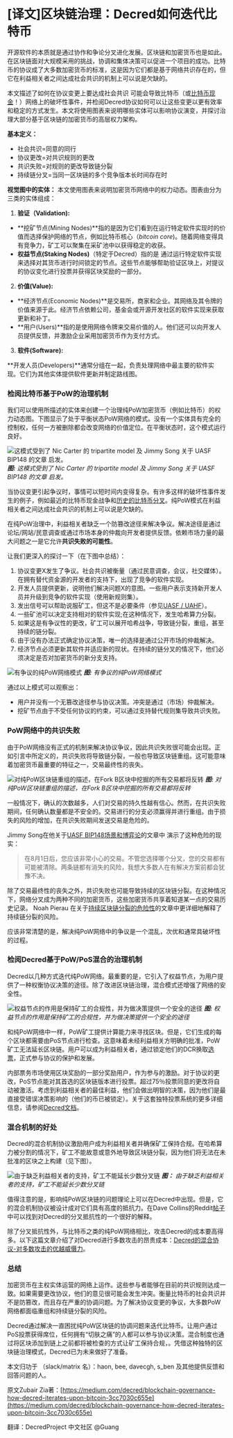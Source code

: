 # [译文]区块链治理：Decred如何迭代比特币

开源软件的本质就是通过协作和争论分叉进化发展。区块链和加密货币也是如此。在区块链面对大规模采用的挑战，协调和集体决策可以促进一个项目的成功。比特币的协议成了大多数加密货币的标准，这是因为它们都是基于网络共识存在的，但它在利益相关者之间达成社会共识的机制上可以说是欠缺的。

本文描述了如何在协议变更上要达成社会共识 可能会导致比特币（或[比特币现金](https://bitcoinmagazine.com/articles/when-fork-forks-what-you-need-know-bitcoin-cash-goes-war/)！）网络上的破坏性事件，并检阅Decred协议如何可以让这些变更以更有效率和稳定的方式发生。本文将使用图表来说明哪些实体可以影响协议演变，并探讨治理大部分基于区块链的加密货币的高层权力架构。

**基本定义：**

* 社会共识=同意的同行
* 协议更改=对共识规则的更改
* 共识失败=对规则的更改导致链分裂
* 持续链分叉=当同一区块链的多个竞争版本长时间存在时

**视觉图中的实体：**
本文使用图表来说明加密货币网络中的权力动态。图表由分为三类的实体组成：

1. **验证（Validation):**

* **挖矿节点(Mining Nodes)**指的是因为它们看到在运行特定软件实现时的价值而选择保护网络的节点，例如比特币核心（*bitcoin core*)。随着网络变得具有竞争力，矿工可以聚集在采矿池中以获得稳定的收获。
* **权益节点(Staking Nodes)**（特定于Decred）指的是 通过运行特定软件实现来选择对其货币进行时间锁定的节点。这些节点能够帮助验证区块上，对提议的协议变化进行投票并获得区块奖励的一部分。

2. **价值(Value):**

* **经济节点(Economic Nodes)**是交易所，商家和企业。其网络及其令牌的价值来源于此。经济节点依赖公司，基金会或开源开发社区的软件实现来获取更新和补丁。
* **用户(Users)**指的是使用网络令牌来交易价值的人。他们还可以向开发人员提供反馈，并激励企业采用加密货币作为支付方式。

3. **软件(Software):**

**开发人员(Developers)**通常分组在一起，负责处理网络中最主要的软件实现。它们为其他实体提供软件更新并制定路线图。

### 检阅比特币基于PoW的治理机制

我们可以使用所描述的实体来创建一个治理纯PoW加密货币（例如比特币）的权力动态图。下图显示了处于平衡状态PoW网络的模式。没有一个实体具有完全的控制权，任何一方被删除都会改变网络的价值定位。在平衡状态时，这个模式运行良好。

![这模式受到了 Nic Carter 的 tripartite model 及 Jimmy Song 关于 UASF BIP148 的文章 启发。](img/Blockchain-governance:-how-Decred-iterates-upon-Bitcoin/CN-equilibrium-pow-network.png)
***图:*** *这模式受到了 Nic Carter 的 tripartite model 及 Jimmy Song 关于 UASF BIP148 的文章 启发。*


当协议变更引起争议时，事情可以短时间内变得复杂。有许多这样的破坏性事件发生的例子，例如最近的比特币现金战争和[历史的比特币分叉](https://en.wikipedia.org/wiki/List_of_bitcoin_forks#Intended_hard_forks_splitting_the_cryptocurrency)。纯PoW模式在利益相关者之间达成社会共识的机制上可以说是欠缺的。

在纯PoW治理中，利益相关者缺乏一个防篡改途径来解决争议。解决途径是通过论坛/网站/民意调查或通过市场本身的仲裁向开发者提供反馈。依赖市场力量的最大问题之一是它允许**共识失败的可能性**。

让我们更深入的探讨一下（在下图中总结）：
1. 协议变更X发生了争议。社会共识被衡量（通过民意调查，会议，社交媒体）。在拥有替代资金源的开发者的支持下，出现了竞争的软件实现。
2. 开发人员提供更新，说明他们解决问题X的意图。一些用户表示支持新开发人员并升级到竞争的软件实现（使用新规则集）。
3. 发出信号可以帮助说服矿工，但这不是必要条件（参见[UASF / UAHF](http://www.uasf.co/)）。
4. 一些矿池可以决定支持相对的软件实现;在这种情况下，发生哈希算力分裂。
5. 如果这是有争议性的更改，矿工可以展开哈希战争，导致链分裂，重组，甚至持续的链分裂。
6. 由于没有办法正式确定协议决策，唯一的选择是通过公开市场的仲裁解决。
7. 经济节点必须更新其软件并适应新的现状。在持续的链分叉的情况下，他们必须决定是否对加密货币的新分支支持。

![有争议的纯PoW网络模式](img/Blockchain-governance:-how-Decred-iterates-upon-Bitcoin/CN-contentious-pow-network.png)
***图:*** *有争议的纯PoW网络模式*

通过以上模式可以观察出：

* 用户并没有一个无篡改途径参与协议决策。冲突是通过（市场）仲裁解决。
* 挖矿节点由于不受任何协议的约束，可以通过支持替代规则集导致共识失败。

### PoW网络中的共识失败

由于PoW网络没有正式的机制来解决协议争议，因此共识失败很可能会出现。正如引言中所定义的，共识失败将导致链分裂，一般也导致区块链重组。这可能意味着加密货币最重要的特征之一，交易最终性的丧失。

![对纯PoW区块链重组的描述，在Fork B区块中挖掘的所有交易都将反转](img/Blockchain-governance:-how-Decred-iterates-upon-Bitcoin/CN-Reversed-blockchain-reorg.png)
***图:*** *对纯PoW区块链重组的描述，在Fork B区块中挖掘的所有交易都将反转*

一般情况下，确认的次数越多，人们对交易的持久性越有信心。然而，在共识失败期间，任何确认数量都是不安全的。交易进行的分支必须赢得并进行重组。由于损失的风险的增加，在共识失败期间发送交易是危险的。

Jimmy Song在他关于[UASF BIP148场景和博弈论](https://medium.com/@jimmysong/uasf-bip148-scenarios-and-game-theory-9530336d953e)的文章中 演示了这种危险的现实：

>在8月1日后，您应该非常小心的交易。不管您选择哪个分叉，您的交易都有可能被清除。两条链都有消失的风险，我想大多数人在有解决方案前都会犹豫不决。

除了交易最终性的丧失之外，共识失败也可能导致持续的区块链分裂。在这种情况下，网络分叉成为两种不同的加密货币，这些加密货币共享着知道某一点的交易历史记录。 Noah Pierau 在关于[持续区块链分裂的危险性](https://blog.goodaudience.com/blockchain-forks-and-chain-splits-why-we-should-avoid-them-f54c693a90f1#df8d)的文章中更详细地解释了持续链分裂的风险。

应该非常清楚的是，解决纯PoW网络中的争议是一个混乱，次优和通常具破坏性的过程。

### 检阅Decred基于PoW/PoS混合的治理机制
Decred以几种方式迭代纯PoW网络。最重要的是，它引入了权益节点，为用户提供了一种权衡协议决策的途径。除了改进区块链治理，混合模式还增强了网络的安全性。

![权益节点的作用是保持矿工的合规性，并为做决策提供一个安全的途径](img/Blockchain-governance:-how-Decred-iterates-upon-Bitcoin/CN-Decred-hybrid-power-structure.png)
***图:*** *权益节点的作用是保持矿工的合规性，并为做决策提供一个安全的途径*

和纯PoW网络中一样，PoW矿工提供计算能力来寻找区块。但是，它们生成的每个区块都需要由PoS节点进行检查。这意味着未经利益相关方明确的批准，PoW矿工无法延长区块链。用户可以成为利益相关者，通过锁定他们的DCR换取[选票](https://docs.decred.org/mining/proof-of-stake/)，正式参与协议的保护和发展。

内部票务市场使用区块奖励的一部分奖励用户，作为参与的激励。对于协议的更改，PoS节点能对其首选的区块链版本进行投票。超过75％投票同意的更改将自动被激活。考虑到利益相关者的最佳利益，他们会做出明智的决策，因为他们是最直接受错误决策影响的（他们的币已被锁定）。关于这套独特投票系统的更多详细信息，请参阅[Decred文档](https://docs.decred.org/governance/introduction-to-decred-governance/)。

### 混合机制的好处

Decred的混合机制协议激励用户成为利益相关者并确保矿工保持合规。在哈希算力被分割的情况下，矿工不能故意或意外地导致区块链分裂，因为他们将无法在未批准的区块之上构建（见下图）。

![由于缺乏利益相关者的支持，矿工不能延长少数分叉链](img/Blockchain-governance:-how-Decred-iterates-upon-Bitcoin/CN-Decred-Blockchain-reorg.png)
***图：*** *由于缺乏利益相关者的支持，矿工不能延长少数分叉链*

值得注意的是，影响纯PoW区块链的问题理论上可以在Decred中出现。但是，它的混合机制协议被设计成对它们具有高度的抵抗力。在Dave Collins的Reddit[帖子](https://www.reddit.com/r/decred/comments/7f9ie1/detailed_analysis_of_decred_fork_resistance/)中可以找到对Decred的分叉抵抗性的一个很好的解释。

除了分叉抵抗性外，与比特币之类的纯PoW网络相比，攻击Decred的成本要高得多。以下这篇文章介绍了对Decred进行多数攻击的昂贵成本：[Decred的混合协议-对多数攻击的优越威慑力](https://medium.com/decred/decreds-hybrid-protocol-a-superior-deterrent-to-majority-attacks-9421bf486292)。

### 总结

加密货币在主权实体运营的网络上运作。这些参与者能够在目前的共识规则达成一致。如果需要更改协议，他们的意见很可能会发生冲突。衡量比特币的社会共识并不是防篡改，而且存在严重的协调问题。为了解决协议变更的争议，大多数PoW网络都面临重组和持续链分裂的风险。

Decred通过解决一直困扰纯PoW区块链的协调问题来迭代比特币。让用户通过PoS投票获得席位，任何拥有“切肤之痛”的人都可以参与协议决策。混合制度也通过将区块添加到链上之前都将被检查的方式让矿工保持合规，。凭借这种独特的区块链治理模式，Decred已为未来做好了准备。

本文归功于 （slack/matrix 名）：haon, bee, davecgh, s_ben 及其他提供反馈和回答问题的人。

原文Zubair Zia著：[https://medium.com/decred/blockchain-governance-how-decred-iterates-upon-bitcoin-3cc7030c655e](https://medium.com/decred/blockchain-governance-how-decred-iterates-upon-bitcoin-3cc7030c655e)

翻译：DecredProject 中文社区 @Guang
